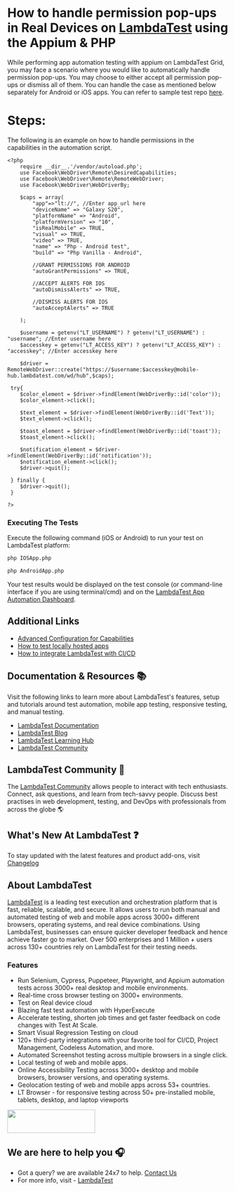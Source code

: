 # How to handle permission pop-ups in Real Devices on [LambdaTest](https://www.lambdatest.com/?utm_source=github&utm_medium=repo&utm_campaign=LT-appium-php-permissions) using the Appium & PHP

While performing app automation testing with appium on LambdaTest Grid, you may face a scenario where you would like to automatically handle permission pop-ups. You may choose to either accept all permission pop-ups or dismiss all of them. You can handle the case as mentioned below separately for Android or iOS apps. You can refer to sample test repo [here](https://github.com/LambdaTest/LT-appium-php).

# Steps:

The following is an example on how to handle permissions in the capabilities in the automation script.

```
<?php
    require __dir__.'/vendor/autoload.php';
    use Facebook\WebDriver\Remote\DesiredCapabilities;
    use Facebook\WebDriver\Remote\RemoteWebDriver;
    use Facebook\WebDriver\WebDriverBy;

    $caps = array(
        "app"=>"lt://", //Enter app_url here
        "deviceName" => "Galaxy S20",
        "platformName" => "Android",
        "platformVersion" => "10",
        "isRealMobile" => TRUE,
        "visual" => TRUE,
        "video" => TRUE,
        "name" => "Php - Android test",
        "build" => "Php Vanilla - Android",

        //GRANT PERMISSIONS FOR ANDROID
        "autoGrantPermissions" => TRUE,
                
        //ACCEPT ALERTS FOR IOS
        "autoDismissAlerts" => TRUE,

        //DISMISS ALERTS FOR IOS
        "autoAcceptAlerts" => TRUE

    );

    $username = getenv("LT_USERNAME") ? getenv("LT_USERNAME") : "username"; //Enter username here
    $accesskey = getenv("LT_ACCESS_KEY") ? getenv("LT_ACCESS_KEY") : "accesskey"; //Enter accesskey here

    $driver = RemoteWebDriver::create("https://$username:$accesskey@mobile-hub.lambdatest.com/wd/hub",$caps);

 try{
    $color_element = $driver->findElement(WebDriverBy::id('color'));
    $color_element->click();

    $text_element = $driver->findElement(WebDriverBy::id('Text'));
    $text_element->click();

    $toast_element = $driver->findElement(WebDriverBy::id('toast'));
    $toast_element->click();

    $notification_element = $driver->findElement(WebDriverBy::id('notification'));
    $notification_element->click();
    $driver->quit();

 } finally {
    $driver->quit();
 }

?>
```

### Executing The Tests

Execute the following command (iOS or Android) to run your test on LambdaTest platform:

```bash
php IOSApp.php
```

```bash
php AndroidApp.php
```

Your test results would be displayed on the test console (or command-line interface if you are using terminal/cmd) and on the [LambdaTest App Automation Dashboard](https://appautomation.lambdatest.com/build).

## Additional Links

- [Advanced Configuration for Capabilities](https://www.lambdatest.com/support/docs/desired-capabilities-in-appium/)
- [How to test locally hosted apps](https://www.lambdatest.com/support/docs/testing-locally-hosted-pages/)
- [How to integrate LambdaTest with CI/CD](https://www.lambdatest.com/support/docs/integrations-with-ci-cd-tools/)

## Documentation & Resources :books:
      
Visit the following links to learn more about LambdaTest's features, setup and tutorials around test automation, mobile app testing, responsive testing, and manual testing.

* [LambdaTest Documentation](https://www.lambdatest.com/support/docs/?utm_source=github&utm_medium=repo&utm_campaign=LT-appium-python)
* [LambdaTest Blog](https://www.lambdatest.com/blog/?utm_source=github&utm_medium=repo&utm_campaign=LT-appium-python)
* [LambdaTest Learning Hub](https://www.lambdatest.com/learning-hub/?utm_source=github&utm_medium=repo&utm_campaign=LT-appium-python)
* [LambdaTest Community](http://community.lambdatest.com/)    

## LambdaTest Community :busts_in_silhouette:

The [LambdaTest Community](https://community.lambdatest.com/) allows people to interact with tech enthusiasts. Connect, ask questions, and learn from tech-savvy people. Discuss best practises in web development, testing, and DevOps with professionals from across the globe 🌎

## What's New At LambdaTest ❓

To stay updated with the latest features and product add-ons, visit [Changelog](https://changelog.lambdatest.com/) 
      
## About LambdaTest

[LambdaTest](https://www.lambdatest.com) is a leading test execution and orchestration platform that is fast, reliable, scalable, and secure. It allows users to run both manual and automated testing of web and mobile apps across 3000+ different browsers, operating systems, and real device combinations. Using LambdaTest, businesses can ensure quicker developer feedback and hence achieve faster go to market. Over 500 enterprises and 1 Million + users across 130+ countries rely on LambdaTest for their testing needs.    

### Features

* Run Selenium, Cypress, Puppeteer, Playwright, and Appium automation tests across 3000+ real desktop and mobile environments.
* Real-time cross browser testing on 3000+ environments.
* Test on Real device cloud
* Blazing fast test automation with HyperExecute
* Accelerate testing, shorten job times and get faster feedback on code changes with Test At Scale.
* Smart Visual Regression Testing on cloud
* 120+ third-party integrations with your favorite tool for CI/CD, Project Management, Codeless Automation, and more.
* Automated Screenshot testing across multiple browsers in a single click.
* Local testing of web and mobile apps.
* Online Accessibility Testing across 3000+ desktop and mobile browsers, browser versions, and operating systems.
* Geolocation testing of web and mobile apps across 53+ countries.
* LT Browser - for responsive testing across 50+ pre-installed mobile, tablets, desktop, and laptop viewports
    
[<img height="53" width="200" src="https://user-images.githubusercontent.com/70570645/171866795-52c11b49-0728-4229-b073-4b704209ddde.png">](https://accounts.lambdatest.com/register)
      
## We are here to help you :headphones:

* Got a query? we are available 24x7 to help. [Contact Us](support@lambdatest.com)
* For more info, visit - [LambdaTest](https://www.lambdatest.com/?utm_source=github&utm_medium=repo&utm_campaign=LT-appium-php-permissions)
